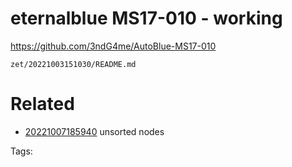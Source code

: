 # eternalblue MS17-010 - working
https://github.com/3ndG4me/AutoBlue-MS17-010

` zet/20221003151030/README.md `

# Related

- [20221007185940](/zet/20221007185940/README.md) unsorted nodes

Tags:

    
